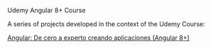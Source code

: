 Udemy Angular 8+ Course
 
A series of projects developed in the context of the Udemy Course: 

[Angular: De cero a experto creando aplicaciones (Angular 8+)](https://www.udemy.com/course/angular-2-fernando-herrera/)
